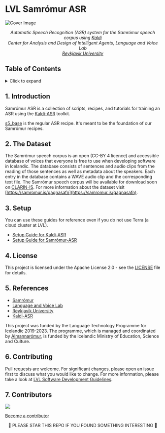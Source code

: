 <!-- omit in toc -->
# LVL Samrómur ASR

<img src="https://user-images.githubusercontent.com/9976294/84160937-4042f880-aa5e-11ea-8341-9f1963e0e84e.png" alt="Cover Image" align="center"/>

<p align="center"><i>
  Automatic Speech Recognition (ASR) system for the Samrómur speech corpus using <a href="http://kaldi-asr.org/">Kaldi</a><br/>
  Center for Analysis and Design of Intelligent Agents, Language and Voice Lab <br/>
  <a href="https://ru.is">Reykjavik University</a>
</i></p>

<!-- omit in toc -->
## Table of Contents

<details>
<summary>Click to expand</summary>

- [1. Introduction](#1-introduction)
- [2. The Dataset](#2-the-dataset)
- [3. Setup](#3-setup)
- [4. License](#4-license)
- [5. References](#5-references)
- [6. Contributing](#6-contributing)
- [7. Contributors](#7-contributors)

</details>

## 1. Introduction

Samrómur ASR is a collection of scripts, recipes, and tutorials for training an ASR using the [Kaldi-ASR](http://kaldi-asr.org/) toolkit.

[s5_base](/s5_base) is the regular ASR recipe. It's meant to be the foundation of our Samrómur recipes.


## 2. The Dataset

The Samrómur speech corpus is an open (CC-BY 4 licence) and accessible database of voices that everyone is free to use when developing software in Icelandic.
The database consists of sentences and audio clips from the reading of those sentences as well as metadata about the speakers. Each entry in the database contains a WAVE audio clip and the corresponding text file.
The Samrómur speech corpus will be available for download soon on [CLARIN-IS](http://clarin.is/gogn/).
For more information about the dataset visit [https://samromur.is/gagnasafn](https://samromur.is/gagnasafn).

## 3. Setup

You can use these guides for reference even if you do not use Terra (a cloud cluster at LVL).

- [Setup Guide for Kaldi-ASR](/setup_kaldi.md)
- [Setup Guide for Samrómur-ASR](/setup_samromur-asr.md)

## 4. License

This project is licensed under the Apache License 2.0 - see the [LICENSE](LICENSE) file for details.

## 5. References
- [Samrómur](https://samromur.is/)
- [Language and Voice Lab](https://lvl.ru.is/)
- [Reykjavik University](https://www.ru.is/)
- [Kaldi-ASR](http://kaldi-asr.org/)

This project was funded by the Language Technology Programme for Icelandic 2019-2023. The programme, which is managed and coordinated by [Almannarómur](https://almannaromur.is/), is funded by the Icelandic Ministry of Education, Science and Culture.

## 6. Contributing

Pull requests are welcome. For significant changes, please open an issue first to discuss what you would like to change.
For more information, please take a look at [LVL Software Development Guidelines](https://github.com/cadia-lvl/SoftwareDevelopmentGuidelines).

## 7. Contributors

<a href="https://github.com/cadia-lvl/samromur-asr/graphs/contributors">
  <img src="https://contributors-img.web.app/image?repo=cadia-lvl/samromur-asr" />
</a>
<!-- Made with [contributors-img](https://contributors-img.web.app). -->

[Become a contributor](https://github.com/cadia-lvl/samromur-asr/pulls)

<p align="center">
🌟 PLEASE STAR THIS REPO IF YOU FOUND SOMETHING INTERESTING 🌟
</p>
